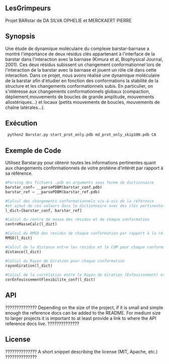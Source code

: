  LesGrimpeurs
 ------------
Projet BARstar de DA SILVA OPHELIE et MERCKAERT PIERRE

 Synopsis
 --------

Une étude de dynamique moléculaire du complexe barstar-barnase a montré l'importance de deux résidus clés appartenant à l'interface de la barstar dans l'interaction avec la barnase (Kimura et al, Biophysical Journal, 2001). Ces deux résidus subissent un changement conformationnel lors de l'interaction de la barstar avec la barnase et jouent un rôle clé dans cette interaction. Dans ce projet, nous avons réalisé une dynamique moléculaire de la barstar afin d'étudier en fonction des conformations la stabilité de la structure et les changements conformationnels subis.
En particulier, on s'intéresse aux changements conformationnels globaux (compaction, dépliement,mouvements de boucles de grande amplitude, mouvements allostériques...) et locaux (petits mouvements de boucles, mouvements de chaîne latérales...).

 Exécution
 ---------
```python
 python2 Barstar.py start_prot_only.pdb md_prot_only_skip100.pdb CA
 ```

 Exemple de Code
 ---------------

Utilisez Barstar.py pour obtenir toutes les informations pertinentes quant aux changements conformationnels de votre protéine d'intérêt par rapport à sa référence.

```python
#Parsing des fichiers .pdb en arguments sous forme de dictionnaire
barstar_conf= __parsePDBM(barstar_conf.pdb)
barstar_ref = __parsePDBM(barstar_ref.pdb)

#Calcul des changements conformationnels vis-à-vis de la référence 
#et ajout de ces valeurs dans le dictionnaire avec des clés pertinentes.
l_dict=[barstar_conf, barstar_ref]

#Calcul du centre de masse des résidus et de chaque conformation
centreMasseCalc(l_dict)	

#Calcul du RMSD des residus de chaque conformation par rapport à la référence			
RMSD(l_dict)	

#Calcul de la distance entre les résidus et le CdM pour chaque conformation			
distance(l_dict)

#Calcul du Rayon de Giration pour chaque conformation				
rayonGiration(l_dict)
				
#Calcul de la corrélation entre le Rayon de Giration (Enfouissement) et la Flexibilité (RMSD) pour chaque conformation
corEnfouissementFlexibilite_conf(l_dict)		
```

 API
 ---
??????????????
Depending on the size of the project, if it is small and simple enough the reference docs can be added to the README. For medium size to larger projects it is important to at least provide a link to where the API reference docs live.
??????????????

 License
 -------
??????????????
A short snippet describing the license (MIT, Apache, etc.)
??????????????